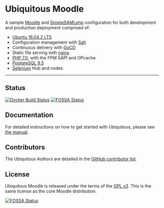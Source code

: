 # Ubiquitous Moodle

A sample [Moodle](https://moodle.org/) and [SimpleSAMLphp](https://simplesamlphp.org/) configuration for both development and production deployment comprised of:

* [Ubuntu 16.04.2 LTS](https://www.ubuntu.com/)
* Configuration management with [Salt](https://saltstack.com/)
* Continuous delivery with [GoCD](https://www.gocd.io/)
* Static file serving with [nginx](http://nginx.org/)
* [PHP 7.0](http://php.net/), with the FPM SAPI and OPcache
* [PostgreSQL 9.5](http://www.postgresql.org/)
* [Selenium](http://www.seleniumhq.org/) Hub and nodes

---

## Status

[![Docker Build Status](https://img.shields.io/docker/build/lukecarrier/moodle-ubiquitous.svg?style=flat-square)](https://hub.docker.com/r/lukecarrier/moodle-ubiquitous/)
[![FOSSA Status](https://app.fossa.io/api/projects/git%2Bhttps%3A%2F%2Fgithub.com%2FLukeCarrier%2Fmoodle-ubiquitous.svg?type=shield)](https://app.fossa.io/projects/git%2Bhttps%3A%2F%2Fgithub.com%2FLukeCarrier%2Fmoodle-ubiquitous?ref=badge_shield)

## Documentation

For detailed instructions on how to get started with Ubiquitous, please see [the manual](https://lukecarrier.gitbooks.io/ubiquitous-moodle/).

## Contributors

The Ubiquitous Authors are detailed in the [GitHub contributor list](https://github.com/LukeCarrier/moodle-ubiquitous/graphs/contributors).

## License

Ubiquitous Moodle is released under the terms of the [GPL v3](LICENSE.md). This is the same license as the core Moodle distribution.

[![FOSSA Status](https://app.fossa.io/api/projects/git%2Bhttps%3A%2F%2Fgithub.com%2FLukeCarrier%2Fmoodle-ubiquitous.svg?type=large)](https://app.fossa.io/projects/git%2Bhttps%3A%2F%2Fgithub.com%2FLukeCarrier%2Fmoodle-ubiquitous?ref=badge_large)
